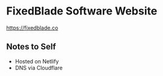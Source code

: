 # FixedBlade Software Website

https://fixedblade.co

## Notes to Self

- Hosted on Netlify
- DNS via Cloudflare